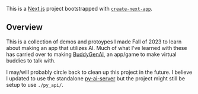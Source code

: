This is a [Next.js](https://nextjs.org/) project bootstrapped with [`create-next-app`](https://github.com/vercel/next.js/tree/canary/packages/create-next-app).

## Overview

This is a collection of demos and protoypes I made Fall of 2023 to learn about making an app that utilizes AI. Much of what I've learned with these has carried over to making [BuddyGenAI](https://github.com/parsehex/BuddyGenAI), an app/game to make virtual buddies to talk with.

I may/will probably circle back to clean up this project in the future. I believe I updated to use the standalone [py-ai-server](https://github.com/parsehex/py-ai-server) but the project might still be setup to use `./py_api/`.
